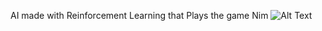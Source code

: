 AI made with Reinforcement Learning that Plays the game Nim
![Alt Text]([https://media.giphy.com/media/vFKqnCdLPNOKc/giphy.gif](https://github.com/hdsjejgh/NimReinforcementLearningAI/blob/21589373df2dc342b88f387c0a1ef08e9ff302d0/Screen%20Recording%202025-02-06%20143032.mp4))
